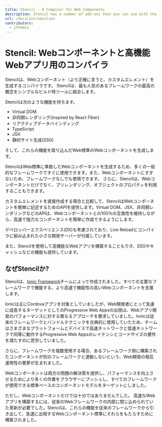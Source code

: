 ```yaml
---
title: Stencil - A Compiler for Web Components
description: Stencil has a number of add-ons that you can use with the build process.
url: /docs/introduction
contributors:
  - jthoms1
---
```


# Stencil: Webコンポーネントと高機能Webアプリ用のコンパイラ

Stencilは、Webコンポーネント（より正確に言うと、カスタムエレメント）を生成するコンパイラです。
Stencilは、最も人気のあるフレームワークの最高の概念をシンプルなビルド時ツールに結合します。

Stencilは次のような機能を持ちます。

- Virtual DOM
- 非同期レンダリング(inspired by React Fiber)
- リアクティブデータバインディング
- TypeScript
- JSX
- 静的サイト生成(SSG)

そして、これらの機能を取り込んだWeb標準のWebコンポーネントを生成します。

StencilはWeb標準に準拠したWebコンポーネントを生成するため、多くの一般的なフレームワークですぐに使用できます。また、Webコンポーネントにすぎないため、フレームワークなしでも使用できます。 さらに、Stencilは、Webコンポーネントだけでなく、プリレンダリング、オブジェクトのプロパティを利用することもできます。

カスタムエレメントを直接作成する場合と比較して、StencilはWebコンポーネントを簡単に記述するためのAPIを提供します。Virtual DOM、JSX、非同期レンダリングなどのAPIは、Webコンポーネントとの100％の互換性を維持しながら、高速で強力なコンポーネントを簡単に作成できるようにします。

デベロッパーエクスペリエンス(DX)も考慮されており、Live Reloadとコンパイラに組み込まれた小さな開発サーバーが付属しています。

また、Stencilを使用して高機能なWebアプリを構築することもでき、SSGやキャッシュなどの機能も提供しています。


## なぜStencilか?

Stencilは、[Ionic Framework](http://ionicframework.com/)チームによって作成されました。すべての主要なフレームワークで機能する、より高速で機能性の高いWebコンポーネントを支援します。

Ionicは主にCordovaアプリを対象としていましたが、Web開発者にとって急速に成長するターゲットとしてのProgressive Web Appsの出現は、Webアプリ開発のパフォーマンスに対する異なるアプローチを要求していました。Ionicは従来のフレームワークとバンドルテクニックを古典的に使用していたため、チームはさまざまなプラットフォームとデバイスで高速ネットワークと低速ネットワークで同等に動作するProgressive Web Appsのレイテンシとコードサイズの要件を満たすのに苦労していました。

さらに、フレームワークを複数使用する場合、あるフレームワーク用に構築されたコンポーネントが別のフレームワークと連動しないという、Web開発の相互運用性の悪夢が生まれました。

Webコンポーネントは両方の問題の解決策を提供し、パフォーマンスを向上させるためにより多くの作業をブラウザーにプッシュし、すべてのフレームワークが使用できる標準ベースのコンポーネントモデルをターゲットにしました。

ただし、Webコンポーネントだけでは十分ではありませんでした。 高速なWebアプリを構築するには、従来のWebフレームワークの内部に閉じ込められていた革新が必要でした。Stencilは、これらの機能を従来のフレームワークから引き出して、急速に出現するWebコンポーネント標準にそれらをもたらすために構築されました。
